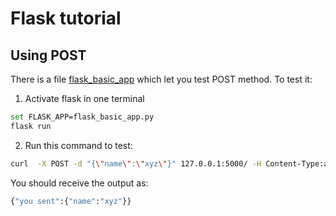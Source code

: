 # Flask tutorial

## Using POST
There is a file [flask_basic_app](flask_basic_app.py) which let you test POST method. To test it:
1. Activate flask in one terminal
```sh
set FLASK_APP=flask_basic_app.py
flask run
```
2. Run this command to test:
```sh
curl  -X POST -d "{\"name\":\"xyz\"}" 127.0.0.1:5000/ -H Content-Type:application/json
```
You should receive the output as:
```sh
{"you sent":{"name":"xyz"}}
```
